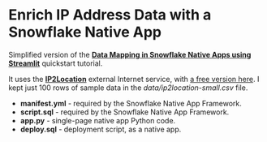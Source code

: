 # Enrich IP Address Data with a Snowflake Native App

Simplified version of the [**Data Mapping in Snowflake Native Apps using Streamlit**](https://quickstarts.snowflake.com/guide/data_mapping_in_native_apps/index.html?index=..%2F..index#0) quickstart tutorial.

It uses the [**IP2Location**](https://www.ip2location.com/database/ip2location) external Internet service, with [a free version here](https://lite.ip2location.com/database/db11-ip-country-region-city-latitude-longitude-zipcode-timezone). I kept just 100 rows of sample data in the *data/ip2location-small.csv* file.

* **manifest.yml** - required by the Snowflake Native App Framework.
* **script.sql** - required by the Snowflake Native App Framework.
* **app.py** - single-page native app Python code.
* **deploy.sql** - deployment script, as a native app.